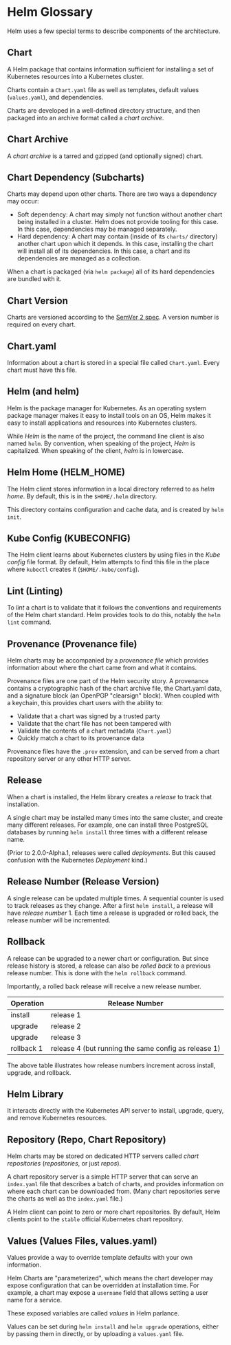 # Helm Glossary

Helm uses a few special terms to describe components of the
architecture.

## Chart

A Helm package that contains information sufficient for installing a set
of Kubernetes resources into a Kubernetes cluster.

Charts contain a `Chart.yaml` file as well as templates, default values
(`values.yaml`), and dependencies.

Charts are developed in a well-defined directory structure, and then
packaged into an archive format called a _chart archive_.

## Chart Archive

A _chart archive_ is a tarred and gzipped (and optionally signed) chart.

## Chart Dependency (Subcharts)

Charts may depend upon other charts. There are two ways a dependency may
occur:

- Soft dependency: A chart may simply not function without another chart
  being installed in a cluster. Helm does not provide tooling for this
  case. In this case, dependencies may be managed separately.
- Hard dependency: A chart may contain (inside of its `charts/`
  directory) another chart upon which it depends. In this case,
  installing the chart will install all of its dependencies. In this
  case, a chart and its dependencies are managed as a collection.

When a chart is packaged (via `helm package`) all of its hard dependencies
are bundled with it.

## Chart Version

Charts are versioned according to the [SemVer 2
spec](http://semver.org). A version number is required on every chart.

## Chart.yaml

Information about a chart is stored in a special file called
`Chart.yaml`. Every chart must have this file.

## Helm (and helm)

Helm is the package manager for Kubernetes. As an operating system
package manager makes it easy to install tools on an OS, Helm makes it
easy to install applications and resources into Kubernetes clusters.

While _Helm_ is the name of the project, the command line client is also
named `helm`. By convention, when speaking of the project, _Helm_ is
capitalized. When speaking of the client, _helm_ is in lowercase.

## Helm Home (HELM_HOME)

The Helm client stores information in a local directory referred to as
_helm home_. By default, this is in the `$HOME/.helm` directory.

This directory contains configuration and cache data, and is created by
`helm init`.

## Kube Config (KUBECONFIG)

The Helm client learns about Kubernetes clusters by using files in the _Kube
config_ file format. By default, Helm attempts to find this file in the
place where `kubectl` creates it (`$HOME/.kube/config`).

## Lint (Linting)

To _lint_ a chart is to validate that it follows the conventions and
requirements of the Helm chart standard. Helm provides tools to do this,
notably the `helm lint` command.

## Provenance (Provenance file)

Helm charts may be accompanied by a _provenance file_ which provides
information about where the chart came from and what it contains.

Provenance files are one part of the Helm security story. A provenance contains
a cryptographic hash of the chart archive file, the Chart.yaml data, and
a signature block (an OpenPGP "clearsign" block). When coupled with a
keychain, this provides chart users with the ability to:

- Validate that a chart was signed by a trusted party
- Validate that the chart file has not been tampered with
- Validate the contents of a chart metadata (`Chart.yaml`)
- Quickly match a chart to its provenance data

Provenance files have the `.prov` extension, and can be served from a
chart repository server or any other HTTP server.

## Release

When a chart is installed, the Helm library creates a _release_
to track that installation.

A single chart may be installed many times into the same cluster, and
create many different releases. For example, one can install three
PostgreSQL databases by running `helm install` three times with a
different release name.

(Prior to 2.0.0-Alpha.1, releases were called _deployments_. But this
caused confusion with the Kubernetes _Deployment_ kind.)

## Release Number (Release Version)

A single release can be updated multiple times. A sequential counter is
used to track releases as they change. After a first `helm install`, a
release will have _release number_ 1. Each time a release is upgraded or
rolled back, the release number will be incremented.

## Rollback

A release can be upgraded to a newer chart or configuration. But since
release history is stored, a release can also be _rolled back_ to a
previous release number. This is done with the `helm rollback` command.

Importantly, a rolled back release will receive a new release number.

Operation | Release Number
----------|---------------
install   | release 1
upgrade   | release 2
upgrade   | release 3
rollback 1| release 4 (but running the same config as release 1)

The above table illustrates how release numbers increment across
install, upgrade, and rollback.

## Helm Library

It interacts directly with the Kubernetes API server to install,
 upgrade, query, and remove Kubernetes resources.

## Repository (Repo, Chart Repository)

Helm charts may be stored on dedicated HTTP servers called _chart
repositories_ (_repositories_, or just _repos_).

A chart repository server is a simple HTTP server that can serve an
`index.yaml` file that describes a batch of charts, and provides
information on where each chart can be downloaded from. (Many chart
repositories serve the charts as well as the `index.yaml` file.)

A Helm client can point to zero or more chart repositories. By default,
Helm clients point to the `stable` official Kubernetes chart
repository.

## Values (Values Files, values.yaml)

Values provide a way to override template defaults with your own
information.

Helm Charts are "parameterized", which means the chart developer may
expose configuration that can be overridden at installation time. For
example, a chart may expose a `username` field that allows setting a
user name for a service.

These exposed variables are called _values_ in Helm parlance.

Values can be set during `helm install` and `helm upgrade` operations,
either by passing them in directly, or by uploading a `values.yaml`
file.


